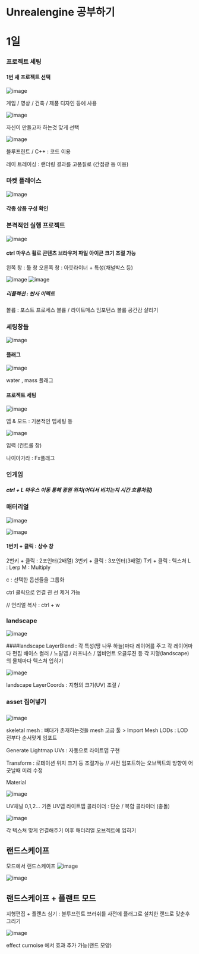 # Unrealengine 공부하기

# 1일

### 프로젝트 세팅

#### 1번 새 프로젝트 선택

![image](https://user-images.githubusercontent.com/80494367/117901233-df730e80-b305-11eb-892b-164e4d5c5d25.png)

게임 / 영상 / 건축 / 제품 디자인 등에 사용          
    
![image](https://user-images.githubusercontent.com/80494367/117901506-717b1700-b306-11eb-99ad-0c34c357918f.png)
    
자신이 만들고자 하는것 맞게 선택
    
![image](https://user-images.githubusercontent.com/80494367/117900345-f87ac000-b303-11eb-99c4-4819fcde02fe.png)
    
블루프린트 / C++ : 코드 이용
    
레이 트레이싱 : 랜더링 결과를 고품질로 (간접광 등 이용)

### 마켓 플레이스
   
![image](https://user-images.githubusercontent.com/80494367/117900582-7212ae00-b304-11eb-92b7-9ee311cb02d8.png)
   
#### 각종 상품 구성 확인

### 본격적인 실행 프로젝트
   
![image](https://user-images.githubusercontent.com/80494367/117902709-0bdc5a00-b309-11eb-9c79-6a537ce59383.png)
   
####  ctrl 마우스 휠로  콘텐츠 브라우저 파일 아이콘 크기 조절 가능
   
   왼쪽 창 : 툴 창
   오른쪽 창 : 아웃라이너 + 특성(채널박스 등)
      
![image](https://user-images.githubusercontent.com/80494367/117903143-fae01880-b309-11eb-939a-add19da37064.png)
![image](https://user-images.githubusercontent.com/80494367/117903180-0a5f6180-b30a-11eb-950e-30c62041a24a.png)
   
##### 리플렉션 : 반사 이펙트
볼륨 : 포스트 프로세스 볼륨 / 라이트매스 임포턴스 볼륨
공간감 살리기   


### 세팅창들

![image](https://user-images.githubusercontent.com/80494367/117903676-f2d4a880-b30a-11eb-9fe2-b2ec0bad5fe2.png)

#### 플래그
![image](https://user-images.githubusercontent.com/80494367/117903879-5232b880-b30b-11eb-80ab-37fe32b56b13.png)

water , mass 플래그

#### 프로젝트 세팅
![image](https://user-images.githubusercontent.com/80494367/117904129-c0777b00-b30b-11eb-8603-d155c421857e.png)
   
   맵 & 모드 :  기본적인 맵세팅 등

![image](https://user-images.githubusercontent.com/80494367/117904408-47c4ee80-b30c-11eb-9e38-8ad11193f143.png)

   입력 (컨트롤 창)
   

나이아가라 : Fx플래그



### 인게임

##### ctrl + L 마우스 이동 통해  광원 위치(어디서 비치는지  시간 흐름처럼)


### 매터리얼

![image](https://user-images.githubusercontent.com/80494367/117909227-cde53300-b314-11eb-9f70-a8c50f098b0e.png)

![image](https://user-images.githubusercontent.com/80494367/117909471-45b35d80-b315-11eb-92c8-76696eafcda8.png)

   
#### 1번키 + 클릭 :  상수 창
2번키 + 클릭 : 2포인터(2배열)
3번키 + 클릭 : 3포인터(3배열)
T키 + 클릭 : 텍스쳐
L : Lerp
M : Multiply

c : 선택한 옵션들을 그룹화

ctrl 클릭으로 연결 괸 선 제거 가능

// 언리얼 복사 : ctrl + w
   
   
### landscape
   
   ![image](https://user-images.githubusercontent.com/80494367/117909797-e275fb00-b315-11eb-9bc1-b681680646da.png)

   ####landscape LayerBlend : 각 특성(땅 나무 하늘)마다 레이어를 주고  각 레이어마다 편집
     배이스 컬러 / 노말맵 / 러프니스 / 엠비언트 오클루젼 등  각 지형(landscape)의 물체마다 텍스쳐 입히기
   
   ![image](https://user-images.githubusercontent.com/80494367/117910927-cffcc100-b317-11eb-8ce4-ab2cb04c2e86.png)
   
   landscape LayerCoords : 지형의 크기(UV) 조절 / 
      

### asset 집어넣기
#####   

![image](https://user-images.githubusercontent.com/80494367/117921441-b5ccde00-b32b-11eb-9999-0395d2d28254.png)
   
   skeletal mesh  : 뼈대가 존재하는것들
   mesh  고급 툴 > Import Mesh LODs  :  LOD 전부다 순서맞게 임포트
      
   Generate Lightmap UVs : 자동으로  라이트맵 구현
      
   Transform : 로테이션  위치  크기 등 조절가능 // 사전 임포트하는 오브젝트의 방향이 어긋날때 미리 수정
      
   Material
   
   
![image](https://user-images.githubusercontent.com/80494367/117922824-02191d80-b32e-11eb-8b8f-70d82644bfea.png)

UV채널 0,1,2... 기존 UV맵  라이트맵
콜라이더 : 단순 / 복합 콜라이더 (충돌)

![image](https://user-images.githubusercontent.com/80494367/117924344-8e2c4480-b330-11eb-87b9-2265b8acc1f5.png)

각 텍스쳐 맞게  연결해주기  이후 매터리얼 오브젝트에 입히기
   
      
## 랜드스케이프
모드에서 랜드스케이프
![image](https://user-images.githubusercontent.com/80494367/117926510-d8fb8b80-b333-11eb-965c-c28fc0cbabdd.png)


![image](https://user-images.githubusercontent.com/80494367/117929260-8e7c0e00-b337-11eb-8c6b-f7750683aea1.png)
## 랜드스케이프 + 플랜트 모드

지형편집 +  플랜츠 심기 :  블루프린트  브러쉬를 사전에 플래그로 설치한 랜드로  맞춘후  그리기

![image](https://user-images.githubusercontent.com/80494367/117929864-427d9900-b338-11eb-8859-407160372b86.png)


effect  curnoise 에서 효과 추가 가능(랜드 모양)

